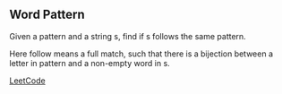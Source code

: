 ## Word Pattern
Given a pattern and a string s, find if s follows the same pattern.

Here follow means a full match, such that there is a bijection between a letter in pattern and a non-empty word in s.

[LeetCode](https://leetcode.com/problems/word-pattern/description/)